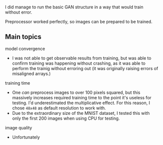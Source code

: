 I did manage to run the basic GAN structure in a way that would train without error.

Preprocessor worked perfectly, so images can be prepared to be trained.

## Main topics

model convergence
* I was not able to get observable results from training, but was able to confirm training was happening without crashing, as it was able to perform the trainig without erroring out (it was originally raising errors of misaligned arrays.)

training time
* One *can* preprocess images to over 100 pixels squared, but this massively increases required training time to the point it's useless for testing. I'd underestimated the multiplicative effect. For this reason, I chose `48x48` as default resolution to work with.
* Due to the extraordinary size of the MNIST dataset, I tested this with only the first 200 images when using CPU for testing.

image quality
* Unfortunately